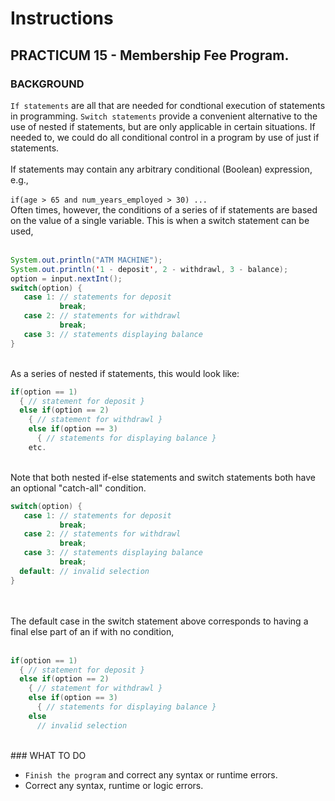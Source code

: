 # Instructions  

## PRACTICUM 15 - Membership Fee Program.<br>

### BACKGROUND
`If statements` are all that are needed for condtional execution
of statements in programming. `Switch statements` provide a 
convenient alternative to the use of nested if statements, but
are only applicable in certain situations. If needed to, we
could do all conditional control in a program by use of just if
statements.
<br><br>
If statements may contain any arbitrary conditional (Boolean)
expression, e.g.,
<br><br>
`if(age > 65 and num_years_employed > 30) ...`
<br>
Often times, however, the conditions of a series of if 
statements are based on the value of a single variable. This
is when a switch statement can be used,
<br><br>
```java
System.out.println("ATM MACHINE");
System.out.println('1 - deposit', 2 - withdrawl, 3 - balance);
option = input.nextInt();
switch(option) {
   case 1: // statements for deposit
           break;
   case 2: // statements for withdrawl
           break;
   case 3: // statements displaying balance
}
```
<br>
As a series of nested if statements, this would look like:

```java
if(option == 1)
  { // statement for deposit }
  else if(option == 2)
    { // statement for withdrawl }
    else if(option == 3)
      { // statements for displaying balance }
    etc.
```
<br>
Note that both nested if-else statements and switch statements
both have an optional "catch-all" condition.
<br>

```java
switch(option) {
   case 1: // statements for deposit
           break;
   case 2: // statements for withdrawl
           break;
   case 3: // statements displaying balance
           break;
  default: // invalid selection
}
```
<br><br>
The default case in the switch statement above corresponds to
having a final else part of an if with no condition,
<br><br>
```java
if(option == 1)
  { // statement for deposit }
  else if(option == 2)
    { // statement for withdrawl }
    else if(option == 3)
      { // statements for displaying balance }
    else
      // invalid selection
```
<br>
### WHAT TO DO

- `Finish the program` and correct any syntax or runtime errors.
- Correct any syntax, runtime or logic errors.

